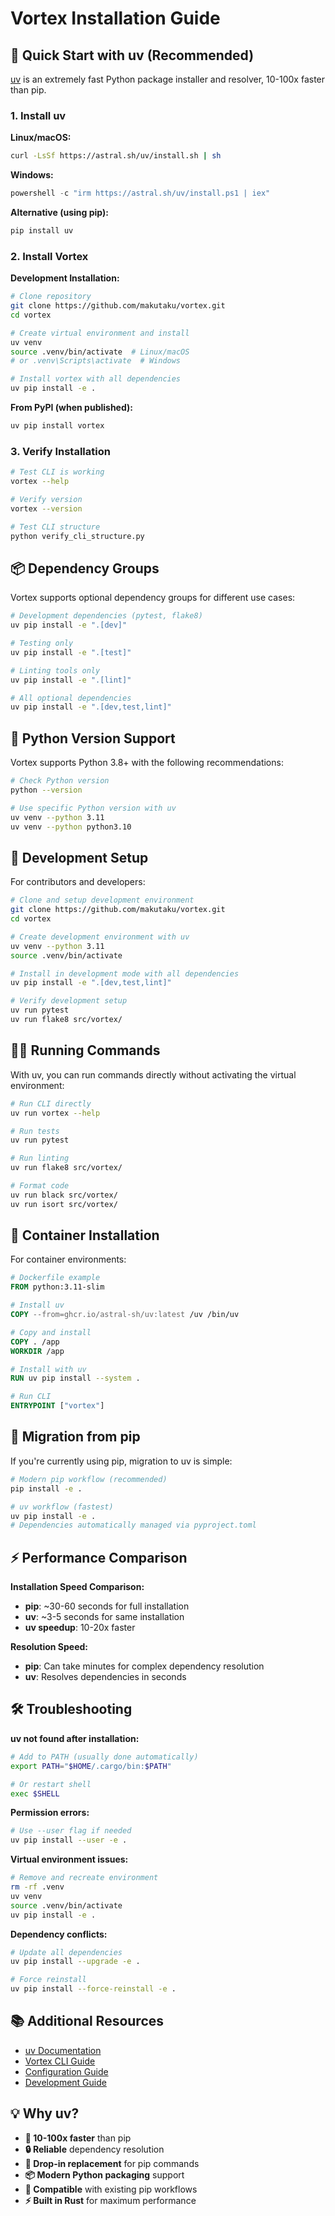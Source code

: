 # Vortex Installation Guide

## 🚀 Quick Start with uv (Recommended)

[uv](https://github.com/astral-sh/uv) is an extremely fast Python package installer and resolver, 10-100x faster than pip.

### 1. Install uv

**Linux/macOS:**
```bash
curl -LsSf https://astral.sh/uv/install.sh | sh
```

**Windows:**
```powershell
powershell -c "irm https://astral.sh/uv/install.ps1 | iex"
```

**Alternative (using pip):**
```bash
pip install uv
```

### 2. Install Vortex

**Development Installation:**
```bash
# Clone repository
git clone https://github.com/makutaku/vortex.git
cd vortex

# Create virtual environment and install
uv venv
source .venv/bin/activate  # Linux/macOS
# or .venv\Scripts\activate  # Windows

# Install vortex with all dependencies
uv pip install -e .
```

**From PyPI (when published):**
```bash
uv pip install vortex
```

### 3. Verify Installation

```bash
# Test CLI is working
vortex --help

# Verify version
vortex --version

# Test CLI structure
python verify_cli_structure.py
```

## 📦 Dependency Groups

Vortex supports optional dependency groups for different use cases:

```bash
# Development dependencies (pytest, flake8)
uv pip install -e ".[dev]"

# Testing only
uv pip install -e ".[test]"

# Linting tools only  
uv pip install -e ".[lint]"

# All optional dependencies
uv pip install -e ".[dev,test,lint]"
```

## 🐍 Python Version Support

Vortex supports Python 3.8+ with the following recommendations:

```bash
# Check Python version
python --version

# Use specific Python version with uv
uv venv --python 3.11
uv venv --python python3.10
```

## 🔧 Development Setup

For contributors and developers:

```bash
# Clone and setup development environment
git clone https://github.com/makutaku/vortex.git
cd vortex

# Create development environment with uv
uv venv --python 3.11
source .venv/bin/activate

# Install in development mode with all dependencies
uv pip install -e ".[dev,test,lint]"

# Verify development setup
uv run pytest
uv run flake8 src/vortex/
```

## 🏃‍♂️ Running Commands

With uv, you can run commands directly without activating the virtual environment:

```bash
# Run CLI directly
uv run vortex --help

# Run tests
uv run pytest

# Run linting
uv run flake8 src/vortex/

# Format code
uv run black src/vortex/
uv run isort src/vortex/
```

## 🐳 Container Installation

For container environments:

```dockerfile
# Dockerfile example
FROM python:3.11-slim

# Install uv
COPY --from=ghcr.io/astral-sh/uv:latest /uv /bin/uv

# Copy and install
COPY . /app
WORKDIR /app

# Install with uv
RUN uv pip install --system .

# Run CLI
ENTRYPOINT ["vortex"]
```

## 🔄 Migration from pip

If you're currently using pip, migration to uv is simple:

```bash
# Modern pip workflow (recommended)
pip install -e .

# uv workflow (fastest)
uv pip install -e .
# Dependencies automatically managed via pyproject.toml
```

## ⚡ Performance Comparison

**Installation Speed Comparison:**
- **pip**: ~30-60 seconds for full installation
- **uv**: ~3-5 seconds for same installation
- **uv speedup**: 10-20x faster

**Resolution Speed:**
- **pip**: Can take minutes for complex dependency resolution
- **uv**: Resolves dependencies in seconds

## 🛠️ Troubleshooting

**uv not found after installation:**
```bash
# Add to PATH (usually done automatically)
export PATH="$HOME/.cargo/bin:$PATH"

# Or restart shell
exec $SHELL
```

**Permission errors:**
```bash
# Use --user flag if needed
uv pip install --user -e .
```

**Virtual environment issues:**
```bash
# Remove and recreate environment
rm -rf .venv
uv venv
source .venv/bin/activate
uv pip install -e .
```

**Dependency conflicts:**
```bash
# Update all dependencies
uv pip install --upgrade -e .

# Force reinstall
uv pip install --force-reinstall -e .
```

## 📚 Additional Resources

- [uv Documentation](https://github.com/astral-sh/uv)
- [Vortex CLI Guide](CLAUDE.md#modern-cli-usage)
- [Configuration Guide](CLAUDE.md#configuration-management)
- [Development Guide](CLAUDE.md#development-commands)

## 💡 Why uv?

- **🚀 10-100x faster** than pip
- **🔒 Reliable** dependency resolution
- **🎯 Drop-in replacement** for pip commands  
- **📦 Modern Python packaging** support
- **🔄 Compatible** with existing pip workflows
- **⚡ Built in Rust** for maximum performance